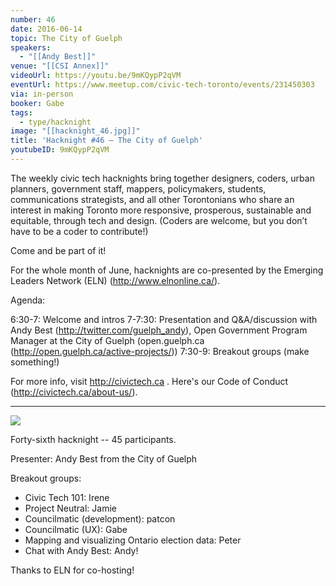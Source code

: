 ```yaml
---
number: 46
date: 2016-06-14
topic: The City of Guelph
speakers:
  - "[[Andy Best]]"
venue: "[[CSI Annex]]"
videoUrl: https://youtu.be/9mKQypP2qVM
eventUrl: https://www.meetup.com/civic-tech-toronto/events/231450303
via: in-person
booker: Gabe
tags:
  - type/hacknight
image: "[[hacknight_46.jpg]]"
title: 'Hacknight #46 – The City of Guelph'
youtubeID: 9mKQypP2qVM
---
```


The weekly civic tech hacknights bring together designers, coders, urban planners, government staff, mappers, policymakers, students, communications strategists, and all other Torontonians who share an interest in making Toronto more responsive, prosperous, sustainable and equitable, through tech and design. (Coders are welcome, but you don’t have to be a coder to contribute!)

Come and be part of it!

For the whole month of June, hacknights are co-presented by the Emerging Leaders Network (ELN) (http://www.elnonline.ca/).

Agenda:

6:30-7: Welcome and intros
7-7:30: Presentation and Q&A/discussion with Andy Best (http://twitter.com/guelph_andy), Open Government Program Manager at the City of Guelph (open.guelph.ca (http://open.guelph.ca/active-projects/))
7:30-9: Breakout groups (make something!)

For more info, visit http://civictech.ca .
Here's our Code of Conduct (http://civictech.ca/about-us/).



---


![](https://mlydg0vejq30.i.optimole.com/w:816/h:612/q:mauto/f:best/https://civictech.ca/wp-content/uploads/2016/06/andy.jpg)

Forty-sixth hacknight -- 45 participants.

Presenter: Andy Best from the City of Guelph

Breakout groups:
-   Civic Tech 101: Irene
-   Project Neutral: Jamie
-   Councilmatic (development): patcon
-   Councilmatic (UX): Gabe
-   Mapping and visualizing Ontario election data: Peter
-   Chat with Andy Best: Andy!

Thanks to ELN for co-hosting!